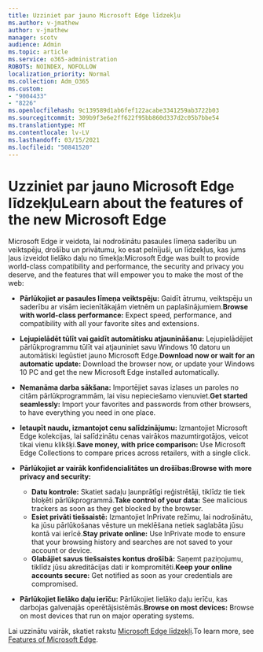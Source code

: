 ```yaml
---
title: Uzziniet par jauno Microsoft Edge līdzekļu
ms.author: v-jmathew
author: v-jmathew
manager: scotv
audience: Admin
ms.topic: article
ms.service: o365-administration
ROBOTS: NOINDEX, NOFOLLOW
localization_priority: Normal
ms.collection: Adm_O365
ms.custom:
- "9004433"
- "8226"
ms.openlocfilehash: 9c139589d1ab6fef122acabe3341259ab3722b03
ms.sourcegitcommit: 309b9f3e6e2ff622f95bb860d337d2c05b7bbe54
ms.translationtype: MT
ms.contentlocale: lv-LV
ms.lasthandoff: 03/15/2021
ms.locfileid: "50841520"
---
```

# <a name="learn-about-the-features-of-the-new-microsoft-edge"></a><span data-ttu-id="5aa28-102">Uzziniet par jauno Microsoft Edge līdzekļu</span><span class="sxs-lookup"><span data-stu-id="5aa28-102">Learn about the features of the new Microsoft Edge</span></span>

<span data-ttu-id="5aa28-103">Microsoft Edge ir veidota, lai nodrošinātu pasaules līmeņa saderību un veiktspēju, drošību un privātumu, ko esat pelnījuši, un līdzekļus, kas jums ļaus izveidot lielāko daļu no tīmekļa:</span><span class="sxs-lookup"><span data-stu-id="5aa28-103">Microsoft Edge was built to provide world-class compatibility and performance, the security and privacy you deserve, and the features that will empower you to make the most of the web:</span></span>

- <span data-ttu-id="5aa28-104">**Pārlūkojiet ar pasaules līmeņa veiktspēju:** Gaidīt ātrumu, veiktspēju un saderību ar visām iecienītākajām vietnēm un paplašinājumiem.</span><span class="sxs-lookup"><span data-stu-id="5aa28-104">**Browse with world-class performance:** Expect speed, performance, and compatibility with all your favorite sites and extensions.</span></span>
- <span data-ttu-id="5aa28-105">**Lejupielādēt tūlīt vai gaidīt automātisku atjaunināšanu:** Lejupielādējiet pārlūkprogrammu tūlīt vai atjauniniet savu Windows 10 datoru un automātiski Iegūstiet jauno Microsoft Edge.</span><span class="sxs-lookup"><span data-stu-id="5aa28-105">**Download now or wait for an automatic update:** Download the browser now, or update your Windows 10 PC and get the new Microsoft Edge installed automatically.</span></span>
- <span data-ttu-id="5aa28-106">**Nemanāma darba sākšana:** Importējiet savas izlases un paroles no citām pārlūkprogrammām, lai visu nepieciešamo vienuviet.</span><span class="sxs-lookup"><span data-stu-id="5aa28-106">**Get started seamlessly:** Import your favorites and passwords from other browsers, to have everything you need in one place.</span></span>
- <span data-ttu-id="5aa28-107">**Ietaupīt naudu, izmantojot cenu salīdzinājumu:** Izmantojiet Microsoft Edge kolekcijas, lai salīdzinātu cenas vairākos mazumtirgotājos, veicot tikai vienu klikšķi.</span><span class="sxs-lookup"><span data-stu-id="5aa28-107">**Save money, with price comparison:** Use Microsoft Edge Collections to compare prices across retailers, with a single click.</span></span>
- <span data-ttu-id="5aa28-108">**Pārlūkojiet ar vairāk konfidencialitātes un drošības:**</span><span class="sxs-lookup"><span data-stu-id="5aa28-108">**Browse with more privacy and security:**</span></span>
  - <span data-ttu-id="5aa28-109">**Datu kontrole:** Skatiet sadaļu ļaunprātīgi reģistrētāji, tiklīdz tie tiek bloķēti pārlūkprogrammā.</span><span class="sxs-lookup"><span data-stu-id="5aa28-109">**Take control of your data:** See malicious trackers as soon as they get blocked by the browser.</span></span>
  - <span data-ttu-id="5aa28-110">**Esiet privāti tiešsaistē:** Izmantojiet InPrivate režīmu, lai nodrošinātu, ka jūsu pārlūkošanas vēsture un meklēšana netiek saglabāta jūsu kontā vai ierīcē.</span><span class="sxs-lookup"><span data-stu-id="5aa28-110">**Stay private online:** Use InPrivate mode to ensure that your browsing history and searches are not saved to your account or device.</span></span>
  - <span data-ttu-id="5aa28-111">**Glabājiet savus tiešsaistes kontus drošībā:** Saņemt paziņojumu, tiklīdz jūsu akreditācijas dati ir kompromitēti.</span><span class="sxs-lookup"><span data-stu-id="5aa28-111">**Keep your online accounts secure:** Get notified as soon as your credentials are compromised.</span></span>

- <span data-ttu-id="5aa28-112">**Pārlūkojiet lielāko daļu ierīču:** Pārlūkojiet lielāko daļu ierīču, kas darbojas galvenajās operētājsistēmās.</span><span class="sxs-lookup"><span data-stu-id="5aa28-112">**Browse on most devices:** Browse on most devices that run on major operating systems.</span></span>

<span data-ttu-id="5aa28-113">Lai uzzinātu vairāk, skatiet rakstu [Microsoft Edge līdzekļi](https://go.microsoft.com/fwlink/?linkid=2146817).</span><span class="sxs-lookup"><span data-stu-id="5aa28-113">To learn more, see [Features of Microsoft Edge](https://go.microsoft.com/fwlink/?linkid=2146817).</span></span>
